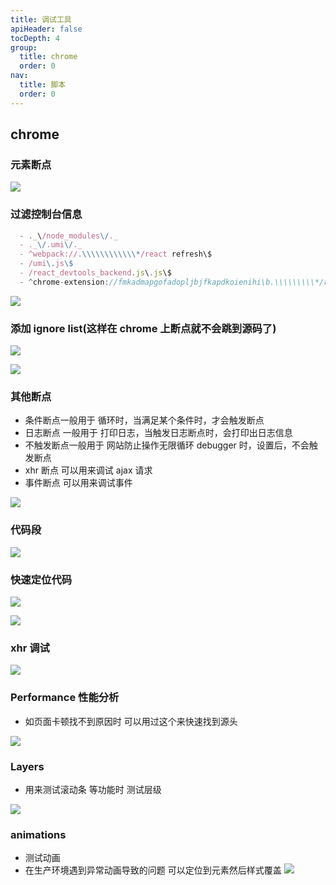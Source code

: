 ```yaml
---
title: 调试工具
apiHeader: false
tocDepth: 4
group:
  title: chrome
  order: 0
nav:
  title: 脚本
  order: 0
---
```


## chrome

### 元素断点

![](https://raw.githubusercontent.com/eternallycyf/ims-template-config/master/public/images/debugger/element-debugger.png)

### 过滤控制台信息

```js
  - ._\/node_modules\/._
  - ._\/.umi\/._
  - ^webpack://.\\\\\\\\\\\\*/react refresh\$
  - /umi\.js\$
  - /react_devtools_backend.js\.js\$
  - ^chrome-extension://fmkadmapgofadopljbjfkapdkoienihi\b.\\\\\\\\\*/react_devtools_backend\.js\$
```

![](https://raw.githubusercontent.com/eternallycyf/ims-template-config/master/public/images/debugger/console.png)

### 添加 ignore list(这样在 chrome 上断点就不会跳到源码了)

![](https://raw.githubusercontent.com/eternallycyf/ims-template-config/master/public/images/debugger/ignore1.png)

![](https://raw.githubusercontent.com/eternallycyf/ims-template-config/master/public/images/debugger/ignore2.png)

### 其他断点

- 条件断点一般用于 循环时，当满足某个条件时，才会触发断点
- 日志断点 一般用于 打印日志，当触发日志断点时，会打印出日志信息
- 不触发断点一般用于 网站防止操作无限循环 debugger 时，设置后，不会触发断点
- xhr 断点 可以用来调试 ajax 请求
- 事件断点 可以用来调试事件

![](https://raw.githubusercontent.com/eternallycyf/ims-template-config/master/public/images/debugger/other-debugger)

### 代码段

![](https://raw.githubusercontent.com/eternallycyf/ims-template-config/master/public/images/debugger/snnippets.png)

### 快速定位代码

![](https://raw.githubusercontent.com/eternallycyf/ims-template-config/master/public/images/debugger/css-find-code.png)

![](https://raw.githubusercontent.com/eternallycyf/ims-template-config/master/public/images/debugger/xhr-find-code.png)

### xhr 调试

![](https://raw.githubusercontent.com/eternallycyf/ims-template-config/master/public/images/debugger/search.png)

### Performance 性能分析

- 如页面卡顿找不到原因时 可以用过这个来快速找到源头

![](https://raw.githubusercontent.com/eternallycyf/ims-template-config/master/public/images/debugger/Performance.png)

### Layers

- 用来测试滚动条 等功能时 测试层级

![](https://raw.githubusercontent.com/eternallycyf/ims-template-config/master/public/images/debugger/layers.png)

### animations

- 测试动画
- 在生产环境遇到异常动画导致的问题 可以定位到元素然后样式覆盖
  ![](https://raw.githubusercontent.com/eternallycyf/ims-template-config/master/public/images/debugger/animations.png)
